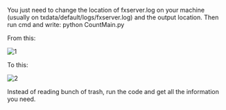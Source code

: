 You just need to change the location of fxserver.log on your machine (usually on txdata/default/logs/fxserver.log) and the output location. Then run cmd and write: python CountMain.py 

From this:

![1](https://github.com/JhonnyLusonode/FivemTroubleshooting/assets/43578500/5c76b50d-24ee-467e-aa9a-b582da771261)


To this:

![2](https://github.com/JhonnyLusonode/FivemTroubleshooting/assets/43578500/ad15a4f5-498d-4c37-8ffa-cc55aa60bae9)

Instead of reading bunch of trash, run the code and get all the information you need.

